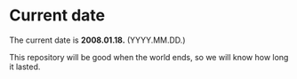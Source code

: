 # Current date

The current date is **2008.01.18.** (YYYY.MM.DD.)

This repository will be good when the world ends, so we will know how long it lasted.